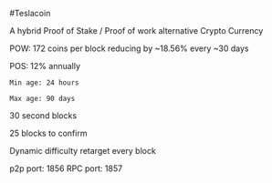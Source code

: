 #Teslacoin 

A hybrid Proof of Stake / Proof of work alternative Crypto Currency

POW: 172 coins per block reducing by ~18.56% every ~30 days

POS: 12% annually
     
    Min age: 24 hours
     
    Max age: 90 days

30 second blocks

25 blocks to confirm

Dynamic difficulty retarget every block

p2p port: 1856
RPC port: 1857

